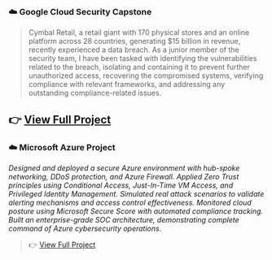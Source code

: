 ### ☁️ Google Cloud Security Capstone

> Cymbal Retail, a retail giant with 170 physical stores and an online platform across 28 countries, generating $15 billion in revenue, recently experienced a data breach. As a junior member of the security team, I have been tasked with identifying the vulnerabilities related to the breach, isolating and containing it to prevent further unauthorized access, recovering the compromised systems, verifying compliance with relevant frameworks, and addressing any outstanding compliance-related issues.

👉 [View Full Project](https://github.com/SunilKumarPeela/GoogleCapstone/tree/main)
---

### ☁️ Microsoft Azure Project

*Designed and deployed a secure Azure environment with hub-spoke networking, DDoS protection, and Azure Firewall. Applied Zero Trust principles using Conditional Access, Just-In-Time VM Access, and Privileged Identity Management. Simulated real attack scenarios to validate alerting mechanisms and access control effectiveness. Monitored cloud posture using Microsoft Secure Score with automated compliance tracking. Built an enterprise-grade SOC architecture, demonstrating complete command of Azure cybersecurity operations.*

> 👉 [View Full Project](https://github.com/SunilKumarPeela/MicrosoftAzureCloud/tree/main)
